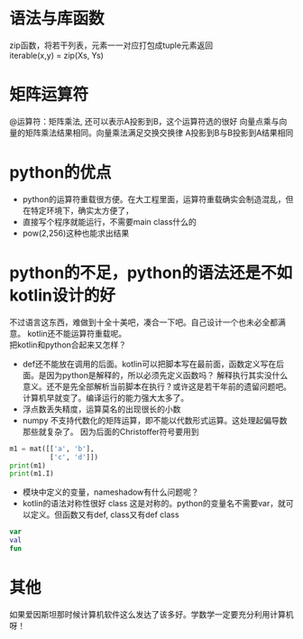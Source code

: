 # 语法与库函数
zip函数，将若干列表，元素一一对应打包成tuple元素返回  
iterable(x,y) = zip(Xs, Ys)  

# 矩阵运算符
@运算符：矩阵乘法, 还可以表示A投影到B，这个运算符选的很好
向量点乘与向量的矩阵乘法结果相同。向量乘法满足交换交换律
A投影到B与B投影到A结果相同

# python的优点
- python的运算符重载很方便。在大工程里面，运算符重载确实会制造混乱，但在特定环境下，确实太方便了，
- 直接写个程序就能运行，不需要main class什么的
- pow(2,256)这种也能求出结果

# python的不足，python的语法还是不如kotlin设计的好
不过语言这东西，难做到十全十美吧，凑合一下吧。自己设计一个也未必全都满意。 kotlin还不能运算符重载呢。  
把kotlin和python合起来又怎样？

- def还不能放在调用的后面。kotlin可以把脚本写在最前面，函数定义写在后面。是因为python是解释的，所以必须先定义函数吗？
解释执行其实没什么意义。还不是先全部解析当前脚本在执行？或许这是若干年前的遗留问题吧。计算机早就变了。编译运行的能力强大太多了。
- 浮点数丢失精度，运算莫名的出现很长的小数
- numpy 不支持代数化的矩阵运算，即不能以代数形式运算。这处理起偏导数那些就复杂了。
因为后面的Christoffer符号要用到


```python
m1 = mat([['a', 'b'],
          ['c', 'd']])
print(m1)
print(m1.I)
```
- 模块中定义的变量，nameshadow有什么问题呢？
- kotlin的语法对称性很好
class 这是对称的。python的变量名不需要var，就可以定义。但函数又有def, class又有def class
```kotlin
var
val 
fun
```

# 其他
如果爱因斯坦那时候计算机软件这么发达了该多好。学数学一定要充分利用计算机呀！
